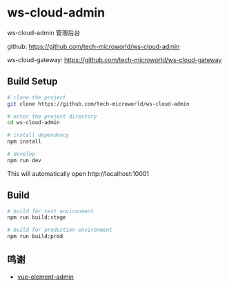 # ws-cloud-admin

ws-cloud-admin 管理后台

github: <https://github.com/tech-microworld/ws-cloud-admin>

ws-cloud-gateway: <https://github.com/tech-microworld/ws-cloud-gateway>

## Build Setup

```bash
# clone the project
git clone https://github.com/tech-microworld/ws-cloud-admin

# enter the project directory
cd ws-cloud-admin

# install dependency
npm install

# develop
npm run dev
```

This will automatically open http://localhost:10001

## Build

```bash
# build for test environment
npm run build:stage

# build for production environment
npm run build:prod
```


## 鸣谢

- [vue-element-admin](https://github.com/PanJiaChen/vue-element-admin)
